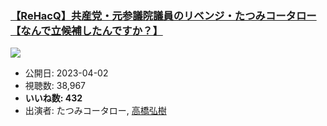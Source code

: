 ### [【ReHacQ】共産党・元参議院議員のリベンジ・たつみコータロー【なんで立候補したんですか？】](https://www.youtube.com/watch?v=s89jqY7fAyk)
[![](https://img.youtube.com/vi/s89jqY7fAyk/sddefault.jpg)](https://www.youtube.com/watch?v=s89jqY7fAyk)
-   公開日: 2023-04-02
-   視聴数: 38,967
-   **いいね数: 432**
-   出演者: たつみコータロー, [高橋弘樹](/rehacq_fan/people/高橋弘樹 "wikilink")
